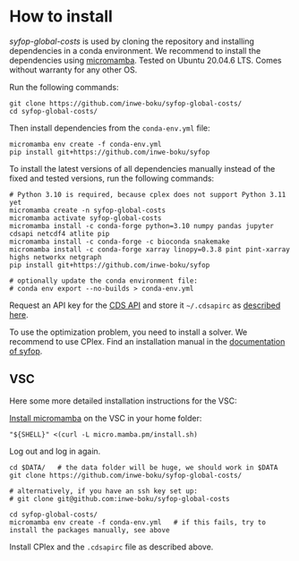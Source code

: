 How to install
==============

*syfop-global-costs* is used by cloning the repository and installing dependencies in a conda
environment. We recommend to install the dependencies using
[micromamba](https://mamba.readthedocs.io/en/latest/user_guide/micromamba.html). Tested on Ubuntu
20.04.6 LTS. Comes without warranty for any other OS.

Run the following commands:

```
git clone https://github.com/inwe-boku/syfop-global-costs/
cd syfop-global-costs/

```

Then install dependencies from the `conda-env.yml` file:

```
micromamba env create -f conda-env.yml
pip install git+https://github.com/inwe-boku/syfop
```

To install the latest versions of all dependencies manually instead of the fixed and tested
versions, run the following commands:

```
# Python 3.10 is required, because cplex does not support Python 3.11 yet
micromamba create -n syfop-global-costs
micromamba activate syfop-global-costs
micromamba install -c conda-forge python=3.10 numpy pandas jupyter cdsapi netcdf4 atlite pip
micromamba install -c conda-forge -c bioconda snakemake
micromamba install -c conda-forge xarray linopy=0.3.8 pint pint-xarray highs networkx netgraph
pip install git+https://github.com/inwe-boku/syfop

# optionally update the conda environment file:
# conda env export --no-builds > conda-env.yml
```

Request an API key for the [CDS API](https://cds.climate.copernicus.eu/api-how-to) and store it
`~/.cdsapirc` as [described here](https://cds.climate.copernicus.eu/api-how-to).

To use the optimization problem, you need to install a solver. We recommend to use CPlex. Find an
installation manual in the [documentation of syfop](https://syfop.readthedocs.io/latest/how-to-install.html#installation-of-cplex).


VSC
---

Here some more detailed installation instructions for the VSC:

[Install micromamba](https://mamba.readthedocs.io/en/latest/installation/micromamba-installation.html#automatic-install)
on the VSC in your home folder:

```
"${SHELL}" <(curl -L micro.mamba.pm/install.sh)
```

Log out and log in again.

```
cd $DATA/   # the data folder will be huge, we should work in $DATA
git clone https://github.com/inwe-boku/syfop-global-costs/

# alternatively, if you have an ssh key set up:
# git clone git@github.com:inwe-boku/syfop-global-costs

cd syfop-global-costs/
micromamba env create -f conda-env.yml   # if this fails, try to install the packages manually, see above
```

Install CPlex and the `.cdsapirc` file as described above.
